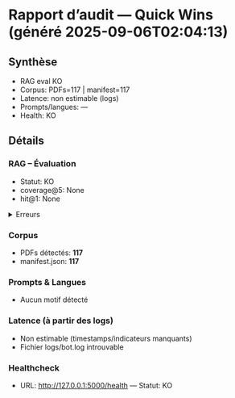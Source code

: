 # Rapport d’audit — Quick Wins (généré 2025-09-06T02:04:13)

## Synthèse
- RAG eval KO
- Corpus: PDFs=117 | manifest=117
- Latence: non estimable (logs)
- Prompts/langues: —
- Health: KO

## Détails

### RAG – Évaluation
- Statut: KO
- coverage@5: None
- hit@1: None
<details><summary>Erreurs</summary>

```
[WinError 2] Le fichier spécifié est introuvable
```
</details>

### Corpus
- PDFs détectés: **117**
- manifest.json: **117** 

### Prompts & Langues
- Aucun motif détecté

### Latence (à partir des logs)
- Non estimable (timestamps/indicateurs manquants)
- Fichier logs/bot.log introuvable

### Healthcheck
- URL: http://127.0.0.1:5000/health — Statut: KO 
